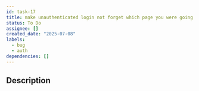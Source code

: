 ```yaml
---
id: task-17
title: make unauthenticated login not forget which page you were going to
status: To Do
assignee: []
created_date: "2025-07-08"
labels:
  - bug
  - auth
dependencies: []
---
```


## Description
